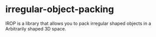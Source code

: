 # irregular-object-packing
IROP is a library that allows you to pack irregular shaped objects in a Arbitrarily shaped 3D space.
